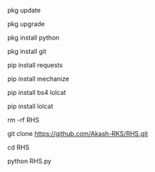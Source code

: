 pkg update

pkg upgrade

pkg install python

pkg install git

pip install requests

pip install mechanize

pip install bs4 lolcat

pip install lolcat

rm -rf RHS

git clone https://github.com/Akash-RKS/RHS.git

cd RHS

python RHS.py
